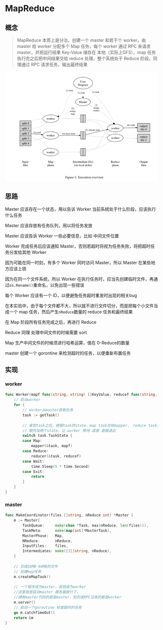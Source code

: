 # MapReduce

## 概念

>  MapReduce 本质上是分治，创建一个 master 和若干个 worker，由 master 给 worker 分配多个 Map 任务，每个 worker 通过 RPC 来请求 master，并把运行结果 Key-Value 储存在 本地（实际上GFS），map 任务执行完之后把中间结果交给 reduce 处理，整个系统处于 Reduce 阶段，同理通过 RPC 请求任务，输出最终结果

 



![img](../../public/ass/MapReduce.png)



## 思路

Master 应该存在一个状态，用以告诉 Worker 当前系统处于什么阶段，应该执行什么任务

Master 应该存放有任务队列，用以将任务发放

Master 应该告诉 Worker 一些必要信息，比如 中间文件位置

Worker 完成任务后应该通知 Master，否则若超时将视为任务失败，将把超时任务分发给其他 Worker

因为可能在同一时刻，有多个 Worker 同时访问 Master，所以 Master 在某些地方应该上锁

因为在同一个文件系统，所以 Worker 在执行任务时，应当先创建临时文件，再通过`os.Rename()`重命名，以免出现一些错误

每个 Worker 应该有一个 ID，以便避免任务超时重发时出现的相关bug

在本实验中，由于每个文件都不大，所以就不进行文件切分，而是把每个小文件当成一个 map 任务，然后产生`nReduce`数量的 reduce 任务和最终结果

在 Map 阶段所有任务完成之后，再进行 Reduce

Reduce 同理 处理中间文件的时候需要 sort

Map 生产中间文件的时候须进行哈希运算，值在 0-Reduce的数量

master 创建一个 gorontine 来检测超时的任务，以便重新布置任务

## 实现

### worker

```go
func Worker(mapf func(string, string) []KeyValue, reducef func(string, []string) string) {
	// 启动worker
	for {
		// worker从master获取任务
		task := getTask()

		// 拿到task之后，根据task的state，map task交给mapper， reduce task交给reducer
		// 额外加两个state，让 worker 等待 或者 直接退出
		switch task.TaskState {
		case Map:
			mapper(&task, mapf)
		case Reduce:
			reducer(&task, reducef)
		case Wait:
			time.Sleep(5 * time.Second)
		case Exit:
			return
		}
	}
}
```

### master

```go
func MakeCoordinator(files []string, nReduce int) *Master {
	m := Master{
		TaskQueue:     make(chan *Task, max(nReduce, len(files))),
		TaskMeta:      make(map[int]*MasterTask),
		MasterPhase:   Map,
		NReduce:       nReduce,
		InputFiles:    files,
		Intermediates: make([][]string, nReduce),
	}

	// 切成16MB-64MB的文件
	// 创建map任务
	m.createMapTask()

	// 一个程序成为master，其他成为worker
	//这里就是启动master 服务器就行了，
	//拥有master代码的就是master，别的发RPC过来的都是worker
	m.server()
	// 启动一个goroutine 检查超时的任务
	go m.catchTimeOut()
	return &m
}
```

